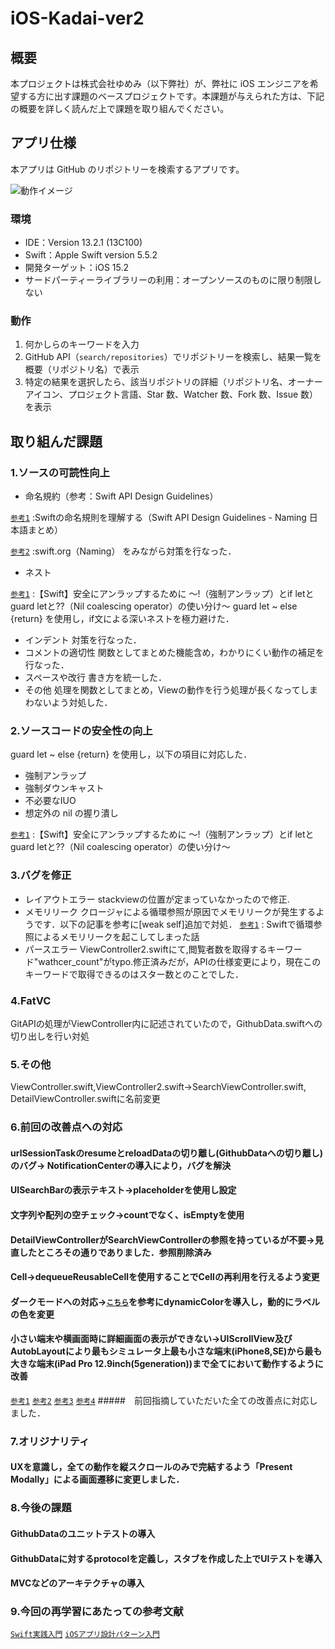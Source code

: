 # iOS-Kadai-ver2

## 概要

本プロジェクトは株式会社ゆめみ（以下弊社）が、弊社に iOS エンジニアを希望する方に出す課題のベースプロジェクトです。本課題が与えられた方は、下記の概要を詳しく読んだ上で課題を取り組んでください。

## アプリ仕様

本アプリは GitHub のリポジトリーを検索するアプリです。

![動作イメージ](README_Images/app.gif)

### 環境

- IDE：Version 13.2.1 (13C100)
- Swift：Apple Swift version 5.5.2
- 開発ターゲット：iOS 15.2
- サードパーティーライブラリーの利用：オープンソースのものに限り制限しない

### 動作

1. 何かしらのキーワードを入力
2. GitHub API（`search/repositories`）でリポジトリーを検索し、結果一覧を概要（リポジトリ名）で表示
3. 特定の結果を選択したら、該当リポジトリの詳細（リポジトリ名、オーナーアイコン、プロジェクト言語、Star 数、Watcher 数、Fork 数、Issue 数）を表示

## 取り組んだ課題
### 1.ソースの可読性向上
- 命名規約（参考：Swift API Design Guidelines）

[`参考1`](https://qiita.com/fuwamaki/items/f2df71723ab277dffc29) :Swiftの命名規則を理解する（Swift API Design Guidelines - Naming 日本語まとめ）

[`参考2`](https://www.swift.org/documentation/api-design-guidelines/#naming) :swift.org（Naming）
をみながら対策を行なった．


- ネスト

[`参考1`](https://techblog.recochoku.jp/8058) :【Swift】安全にアンラップするために 〜!（強制アンラップ）とif letとguard letと??（Nil coalescing operator）の使い分け〜
guard let ~ else {return} を使用し，if文による深いネストを極力避けた．


- インデント
    対策を行なった．
- コメントの適切性
    関数としてまとめた機能含め，わかりにくい動作の補足を行なった．
- スペースや改行
    書き方を統一した．
- その他
    処理を関数としてまとめ，Viewの動作を行う処理が長くなってしまわないよう対処した．


### 2.ソースコードの安全性の向上
guard let ~ else {return} を使用し，以下の項目に対応した．
- 強制アンラップ
- 強制ダウンキャスト
- 不必要なIUO
- 想定外の nil の握り潰し

[`参考1`](https://techblog.recochoku.jp/8058) :【Swift】安全にアンラップするために 〜!（強制アンラップ）とif letとguard letと??（Nil coalescing operator）の使い分け〜


### 3.バグを修正
- レイアウトエラー
stackviewの位置が定まっていなかったので修正.
- メモリリーク
クロージャによる循環参照が原因でメモリリークが発生するようです．以下の記事を参考に[weak self]追加で対処．
[`参考1`](https://tm-progapp.hatenablog.com/entry/2021/01/21/215819) : Swiftで循環参照によるメモリリークを起こしてしまった話
- パースエラー
ViewController2.swiftにて,閲覧者数を取得するキーワード"wathcer_count"がtypo.修正済みだが，APIの仕様変更により，現在このキーワードで取得できるのはスター数とのことでした．


### 4.FatVC
GitAPIの処理がViewController内に記述されていたので，GithubData.swiftへの切り出しを行い対処

### 5.その他
ViewController.swift,ViewController2.swift→SearchViewController.swift, DetailViewController.swiftに名前変更

### 6.前回の改善点への対応
#### urlSessionTaskのresumeとreloadDataの切り離し(GithubDataへの切り離し)のバグ→ NotificationCenterの導入により，バグを解決
#### UISearchBarの表示テキスト→placeholderを使用し設定
#### 文字列や配列の空チェック→countでなく、isEmptyを使用
#### DetailViewControllerがSearchViewControllerの参照を持っているが不要→見直したところその通りでありました．参照削除済み
#### Cell→dequeueReusableCellを使用することでCellの再利用を行えるよう変更
#### ダークモードへの対応→[`こちら`](https://qiita.com/gonsee/items/c04b73787730c0e831df)を参考にdynamicColorを導入し，動的にラベルの色を変更
#### 小さい端末や横画面時に詳細画面の表示ができない→UIScrollView及びAutobLayoutにより最もシミュレータ上最も小さな端末(iPhone8,SE)から最も大きな端末(iPad Pro 12.9inch(5generation))まで全てにおいて動作するように改善
[`参考1`](https://swallow-incubate.com/archives/blog/20200805)
[`参考2`](https://qiita.com/ynakaDream/items/960899183c38949c2ab0)
[`参考3`](https://type.jp/et/feature/3112/)
[`参考4`](https://developer.apple.com/documentation/uikit/uiscrollview)
#####　前回指摘していただいた全ての改善点に対応しました．

### 7.オリジナリティ
#### UXを意識し，全ての動作を縦スクロールのみで完結するよう「Present Modally」による画面遷移に変更しました．

### 8.今後の課題
#### GithubDataのユニットテストの導入
#### GithubDataに対するprotocolを定義し，スタブを作成した上でUIテストを導入
#### MVCなどのアーキテクチャの導入

### 9.今回の再学習にあたっての参考文献
[`Swift実践入門`]([https://swallow-incubate.com/archives/blog/20200805](https://www.amazon.co.jp/%E5%A2%97%E8%A3%9C%E6%94%B9%E8%A8%82%E7%AC%AC3%E7%89%88-Swift%E5%AE%9F%E8%B7%B5%E5%85%A5%E9%96%80-%E7%9B%B4%E6%84%9F%E7%9A%84%E3%81%AA%E6%96%87%E6%B3%95%E3%81%A8%E5%AE%89%E5%85%A8%E6%80%A7%E3%82%92%E5%85%BC%E3%81%AD%E5%82%99%E3%81%88%E3%81%9F%E8%A8%80%E8%AA%9E-PRESS-plus%E3%82%B7%E3%83%AA%E3%83%BC%E3%82%BA/dp/4297112132/ref=sr_1_1?adgrpid=51694709245&gclid=CjwKCAjw8JKbBhBYEiwAs3sxN52OJlG9mzC_aZaMwjknabOPhnOPbYu3ZEsRHadQZneLjgydiXm3jxoC-Q4QAvD_BwE&hvadid=618615064030&hvdev=c&hvlocphy=1009049&hvnetw=g&hvqmt=e&hvrand=12649472419355719322&hvtargid=kwd-335437445955&hydadcr=15819_13600565&jp-ad-ap=0&keywords=swift%E5%AE%9F%E8%B7%B5%E5%85%A5%E9%96%80&qid=1667557603&qu=eyJxc2MiOiIyLjM3IiwicXNhIjoiMS4zMiIsInFzcCI6IjEuMzQifQ%3D%3D&sr=8-1))
[`iOSアプリ設計パターン入門`](https://peaks.cc/books/iOS_architecture)
